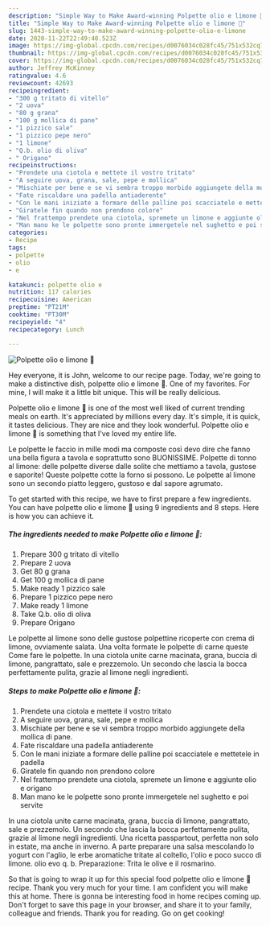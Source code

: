 ```yaml
---
description: "Simple Way to Make Award-winning Polpette olio e limone 🍋"
title: "Simple Way to Make Award-winning Polpette olio e limone 🍋"
slug: 1443-simple-way-to-make-award-winning-polpette-olio-e-limone
date: 2020-11-22T22:49:40.523Z
image: https://img-global.cpcdn.com/recipes/d0076034c028fc45/751x532cq70/polpette-olio-e-limone-🍋-recipe-main-photo.jpg
thumbnail: https://img-global.cpcdn.com/recipes/d0076034c028fc45/751x532cq70/polpette-olio-e-limone-🍋-recipe-main-photo.jpg
cover: https://img-global.cpcdn.com/recipes/d0076034c028fc45/751x532cq70/polpette-olio-e-limone-🍋-recipe-main-photo.jpg
author: Jeffrey McKinney
ratingvalue: 4.6
reviewcount: 42693
recipeingredient:
- "300 g tritato di vitello"
- "2 uova"
- "80 g grana"
- "100 g mollica di pane"
- "1 pizzico sale"
- "1 pizzico pepe nero"
- "1 limone"
- "Q.b. olio di oliva"
- " Origano"
recipeinstructions:
- "Prendete una ciotola e mettete il vostro tritato"
- "A seguire uova, grana, sale, pepe e mollica"
- "Mischiate per bene e se vi sembra troppo morbido aggiungete della mollica di pane."
- "Fate riscaldare una padella antiaderente"
- "Con le mani iniziate a formare delle palline poi scacciatele e mettetele in padella"
- "Giratele fin quando non prendono colore"
- "Nel frattempo prendete una ciotola, spremete un limone e aggiunte olio e origano"
- "Man mano ke le polpette sono pronte immergetele nel sughetto e poi servite"
categories:
- Recipe
tags:
- polpette
- olio
- e

katakunci: polpette olio e 
nutrition: 117 calories
recipecuisine: American
preptime: "PT21M"
cooktime: "PT30M"
recipeyield: "4"
recipecategory: Lunch

---
```



![Polpette olio e limone 🍋](https://img-global.cpcdn.com/recipes/d0076034c028fc45/751x532cq70/polpette-olio-e-limone-🍋-recipe-main-photo.jpg)

Hey everyone, it is John, welcome to our recipe page. Today, we're going to make a distinctive dish, polpette olio e limone 🍋. One of my favorites. For mine, I will make it a little bit unique. This will be really delicious.

Polpette olio e limone 🍋 is one of the most well liked of current trending meals on earth. It's appreciated by millions every day. It's simple, it is quick, it tastes delicious. They are nice and they look wonderful. Polpette olio e limone 🍋 is something that I've loved my entire life.

Le polpette le faccio in mille modi ma composte così devo dire che fanno una bella figura a tavola e soprattutto sono BUONISSIME. Polpette di tonno al limone: delle polpette diverse dalle solite che mettiamo a tavola, gustose e saporite! Queste polpette cotte la forno si possono. Le polpette al limone sono un secondo piatto leggero, gustoso e dal sapore agrumato.


To get started with this recipe, we have to first prepare a few ingredients. You can have polpette olio e limone 🍋 using 9 ingredients and 8 steps. Here is how you can achieve it.

<!--inarticleads1-->

##### The ingredients needed to make Polpette olio e limone 🍋:

1. Prepare 300 g tritato di vitello
1. Prepare 2 uova
1. Get 80 g grana
1. Get 100 g mollica di pane
1. Make ready 1 pizzico sale
1. Prepare 1 pizzico pepe nero
1. Make ready 1 limone
1. Take Q.b. olio di oliva
1. Prepare  Origano


Le polpette al limone sono delle gustose polpettine ricoperte con crema di limone, ovviamente salata. Una volta formate le polpette di carne queste Come fare le polpette. In una ciotola unite carne macinata, grana, buccia di limone, pangrattato, sale e prezzemolo. Un secondo che lascia la bocca perfettamente pulita, grazie al limone negli ingredienti. 

<!--inarticleads2-->

##### Steps to make Polpette olio e limone 🍋:

1. Prendete una ciotola e mettete il vostro tritato
1. A seguire uova, grana, sale, pepe e mollica
1. Mischiate per bene e se vi sembra troppo morbido aggiungete della mollica di pane.
1. Fate riscaldare una padella antiaderente
1. Con le mani iniziate a formare delle palline poi scacciatele e mettetele in padella
1. Giratele fin quando non prendono colore
1. Nel frattempo prendete una ciotola, spremete un limone e aggiunte olio e origano
1. Man mano ke le polpette sono pronte immergetele nel sughetto e poi servite


In una ciotola unite carne macinata, grana, buccia di limone, pangrattato, sale e prezzemolo. Un secondo che lascia la bocca perfettamente pulita, grazie al limone negli ingredienti. Una ricetta passpartout, perfetta non solo in estate, ma anche in inverno. A parte preparare una salsa mescolando lo yogurt con l&#39;aglio, le erbe aromatiche tritate al coltello, l&#39;olio e poco succo di limone. olio evo q. b. Preparazione: Trita le olive e il rosmarino. 

So that is going to wrap it up for this special food polpette olio e limone 🍋 recipe. Thank you very much for your time. I am confident you will make this at home. There is gonna be interesting food in home recipes coming up. Don't forget to save this page in your browser, and share it to your family, colleague and friends. Thank you for reading. Go on get cooking!
